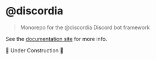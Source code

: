 # @discordia
> Monorepo for the @discordia Discord bot framework

See the [documentation site](https://mfasman95.github.io/discordia/) for more info.

🚧 Under Construction 🚧